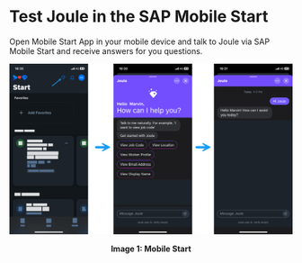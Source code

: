 # Test Joule in the SAP Mobile Start 

Open Mobile Start App in your mobile device and talk to Joule via SAP Mobile Start and receive answers for you questions. 


![Mobile start interface](images/Mobile_Start_App_Response.png)  

**<p align="center"> Image 1: Mobile Start </p>**
